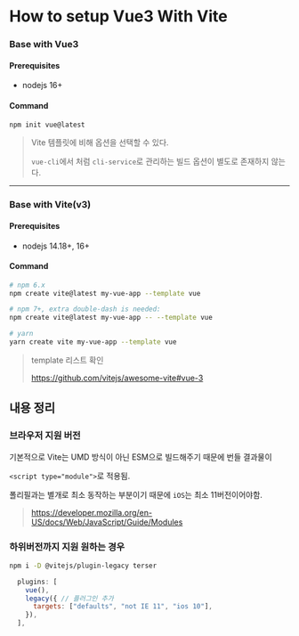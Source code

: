 # How to setup Vue3 With Vite

### Base with Vue3

#### Prerequisites

- nodejs 16+

#### Command

```bash
npm init vue@latest
```

> Vite 템플릿에 비해 옵션을 선택할 수 있다.
>
> `vue-cli`에서 처럼 `cli-service`로 관리하는 빌드 옵션이 별도로 존재하지 않는다.

---

### Base with Vite(v3)

#### Prerequisites

- nodejs 14.18+, 16+

#### Command

```bash
# npm 6.x
npm create vite@latest my-vue-app --template vue

# npm 7+, extra double-dash is needed:
npm create vite@latest my-vue-app -- --template vue

# yarn
yarn create vite my-vue-app --template vue
```

> template 리스트 확인
>
> https://github.com/vitejs/awesome-vite#vue-3

## 내용 정리

### 브라우저 지원 버전

기본적으로 Vite는 UMD 방식이 아닌 ESM으로 빌드해주기 때문에 번들 결과물이

`<script type="module">`로 적용됨.

폴리필과는 별개로 최소 동작하는 부분이기 때문에 `iOS`는 최소 11버전이어야함.

> https://developer.mozilla.org/en-US/docs/Web/JavaScript/Guide/Modules

### 하위버전까지 지원 원하는 경우

```bash
npm i -D @vitejs/plugin-legacy terser
```

```js
  plugins: [
    vue(),
    legacy({ // 플러그인 추가
      targets: ["defaults", "not IE 11", "ios 10"],
    }),
  ],
```
